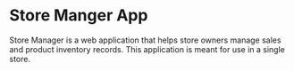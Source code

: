 # Store Manger App
Store Manager is a web application that helps store owners manage sales and product inventory records. This application is meant for use in a single store.
